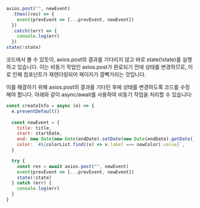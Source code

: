 ```js
axios.post("", newEvent)
  .then((res) => {
    event(prevEvent => [...prevEvent, newEvent])
  })
  .catch((err) => {
    console.log(err)
  })
state(!state)
```

코드에서 볼 수 있듯이, axios.post의 결과를 기다리지 않고 바로 state(!state)를 실행하고 있습니다.
이는 비동기 작업인 axios.post가 완료되기 전에 상태를 변경하므로, 이로 인해 컴포넌트가 재렌더링되어 페이지가 깜빡거리는 것입니다.

이를 해결하기 위해 axios.post의 결과를 기다린 후에 상태를 변경하도록 코드를 수정해야 합니다. 아래와 같이 async/await를 사용하여 비동기 작업을 처리할 수 있습니다:

```js
const createInfo = async (e) => {
  e.preventDefault()
      
  const newEvent = {
    title: title,
    start: startDate,
    end: new Date(new Date(endDate).setDate(new Date(endDate).getDate() + 1)).toISOString().split('T')[0],
    color: `#${colorList.find((v) => v.label === nowColor).value}`,
  }

  try {
    const res = await axios.post("", newEvent)
    event(prevEvent => [...prevEvent, newEvent])
    state(!state)
  } catch (err) {
    console.log(err)
  }
}
```